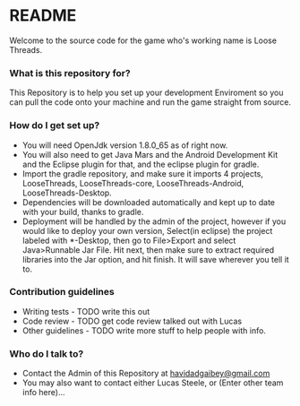 # README #

Welcome to the source code for the game who's working name is Loose Threads.

### What is this repository for? ###
This Repository is to help you set up your development Enviroment so you can pull the code onto your machine and run the game straight from source.


### How do I get set up? ###

* You will need OpenJdk version 1.8.0_65 as of right now. 
* You will also need to get Java Mars and the Android Development Kit and the Eclipse plugin for that, and the eclipse plugin for gradle.
* Import the gradle repository, and make sure it imports 4 projects, LooseThreads, LooseThreads-core, LooseThreads-Android, LooseThreads-Desktop.
* Dependencies will be downloaded automatically and kept up to date with your build, thanks to gradle.
* Deployment will be handled by the admin of the project, however if you would like to deploy your own version, Select(in eclipse) the project labeled with *-Desktop, then go to File>Export and select Java>Runnable Jar File. Hit next, then make sure to extract required libraries into the Jar option, and hit finish. It will save wherever you tell it to.

### Contribution guidelines ###

* Writing tests - TODO write this out
* Code review - TODO get code review talked out with Lucas
* Other guidelines - TODO write more stuff to help people with info.

### Who do I talk to? ###

* Contact the Admin of this Repository at havidadgaibey@gmail.com
* You may also want to contact either Lucas Steele, or (Enter other team info here)...